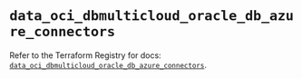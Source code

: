 # `data_oci_dbmulticloud_oracle_db_azure_connectors`

Refer to the Terraform Registry for docs: [`data_oci_dbmulticloud_oracle_db_azure_connectors`](https://registry.terraform.io/providers/hashicorp/oci/7.19.0/docs/data-sources/dbmulticloud_oracle_db_azure_connectors).
